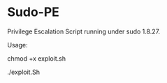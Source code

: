 # Sudo-PE
Privilege Escalation Script running under sudo 1.8.27.

Usage:

chmod +x exploit.sh

./exploit.Sh

